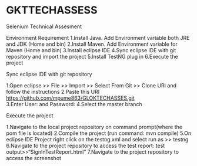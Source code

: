 # GKTTECHASSESS
Selenium Technical Assesment

Environment Requirement
1.Install Java. Add Environment variable both JRE and JDK (Home and bin)
2.Install Maven. Add Environment variable for Maven (Home and bin)
3.Install eclipse IDE
4.Sync eclipse IDE with git repository and import the project
5.Install TestNG plug in
6.Execute the project

Sync eclipse IDE with git repository

1.Open eclipse >> File >> Import >> Select From Git >> Clone URI and follow the instructions
2.Paste this URI https://github.com/mpume863/GLOKTECHASSES.git  	
3.Enter User: and  Password: 
4.Select the master branch

Execute the project

1.Navigate to the local project repository on command prompt(where the pom file is located) 
2.Compile the project (run command: mvn compile)
5.On eclipse IDE Project right click on the testng.xml and select run as >> testng
6.Navigate to the project repository to access the test report: test output>>“SignInTestReport.html”
7.Navigate to the project repository to access the screenshot

 

